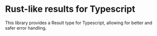 # Rust-like results for Typescript

This library provides a Result type for Typescript, allowing for better and safer error handling.
